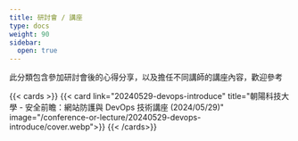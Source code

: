 ```yaml
---
title: 研討會 / 講座
type: docs
weight: 90
sidebar:
  open: true
---
```


此分類包含參加研討會後的心得分享，以及擔任不同講師的講座內容，歡迎參考

<!--more-->

{{< cards >}}
{{< card link="20240529-devops-introduce" title="朝陽科技大學 - 安全前瞻：網站防護與 DevOps 技術講座 (2024/05/29)" image="/conference-or-lecture/20240529-devops-introduce/cover.webp">}}
{{< /cards>}}
